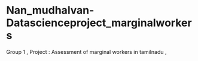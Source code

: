 # Nan_mudhalvan-Datascienceproject_marginalworkers
Group 1 ,  Project :  Assessment of marginal workers in tamilnadu , 
